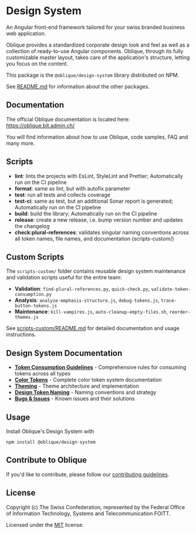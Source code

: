# Design System

An Angular front-end framework tailored for your swiss branded business web application.

Oblique provides a standardized corporate design look and feel as well as a collection of ready-to-use Angular components. Oblique, through its fully customizable master layout, takes care of the application's structure, letting you focus on the content.

This package is the `@oblique/design-system` library distributed on NPM.

See [README.md](../../README.md) for information about the other packages.

## Documentation

The official Oblique documentation is located here: <https://oblique.bit.admin.ch/>

You will find information about how to use Oblique, code samples, FAQ and many more.

## Scripts

- **lint**: lints the projects with EsLint, StyleLint and Prettier; Automatically run on the CI pipeline
- **format**: same as lint, but with autofix parameter
- **test**: run all tests and collects coverage
- **test-ci**: same as test, but an additional Sonar report is generated; Automatically run on the CI pipeline
- **build**: build the library; Automatically run on the CI pipeline
- **release**: create a new release, i.e. bump version number and updates the changelog
- **check:plural-references**: validates singular naming conventions across all token names, file names, and documentation (scripts-custom/)

## Custom Scripts

The `scripts-custom/` folder contains reusable design system maintenance and validation scripts useful for the entire team:

- **Validation**: `find-plural-references.py`, `quick-check.py`, `validate-token-consumption.py`
- **Analysis**: `analyze-emphasis-structure.js`, `debug-tokens.js`, `trace-button-tokens.js`  
- **Maintenance**: `kill-vampires.js`, `auto-cleanup-empty-files.sh`, `reorder-themes.js`

See [scripts-custom/README.md](./scripts-custom/README.md) for detailed documentation and usage instructions.

## Design System Documentation

- **[Token Consumption Guidelines](./documentation/token-consumption-guidelines.md)** - Comprehensive rules for consuming tokens across all types
- **[Color Tokens](./documentation/color-tokens.md)** - Complete color token system documentation  
- **[Theming](./documentation/theming.md)** - Theme architecture and implementation
- **[Design Token Naming](./documentation/design-token-naming.md)** - Naming conventions and strategy
- **[Bugs & Issues](./documentation/bugs.md)** - Known issues and their solutions

## Usage

Install Oblique's Design System with

`npm install @oblique/design-system`

## Contribute to Oblique

If you'd like to contribute, please follow our [contributing guidelines](../../CONTRIBUTING.md).

## License

Copyright (c) The Swiss Confederation, represented by the Federal Office of Information Technology, Systems and Telecommunication FOITT.

Licensed under the [MIT](../../LICENSE) license.
